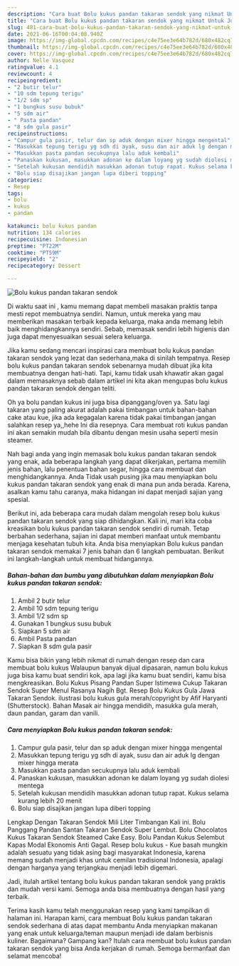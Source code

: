 ```yaml
---
description: "Cara buat Bolu kukus pandan takaran sendok yang nikmat Untuk Jualan"
title: "Cara buat Bolu kukus pandan takaran sendok yang nikmat Untuk Jualan"
slug: 481-cara-buat-bolu-kukus-pandan-takaran-sendok-yang-nikmat-untuk-jualan
date: 2021-06-16T00:04:08.940Z
image: https://img-global.cpcdn.com/recipes/c4e75ee3e64b782d/680x482cq70/bolu-kukus-pandan-takaran-sendok-foto-resep-utama.jpg
thumbnail: https://img-global.cpcdn.com/recipes/c4e75ee3e64b782d/680x482cq70/bolu-kukus-pandan-takaran-sendok-foto-resep-utama.jpg
cover: https://img-global.cpcdn.com/recipes/c4e75ee3e64b782d/680x482cq70/bolu-kukus-pandan-takaran-sendok-foto-resep-utama.jpg
author: Nelle Vasquez
ratingvalue: 4.1
reviewcount: 4
recipeingredient:
- "2 butir telur"
- "10 sdm tepung terigu"
- "1/2 sdm sp"
- "1 bungkus susu bubuk"
- "5 sdm air"
- " Pasta pandan"
- "8 sdm gula pasir"
recipeinstructions:
- "Campur gula pasir, telur dan sp aduk dengan mixer hingga mengental"
- "Masukkan tepung terigu yg sdh di ayak, susu dan air aduk lg dengan mixer hingga merata"
- "Masukkan pasta pandan secukupnya lalu aduk kembali"
- "Panaskan kukusan, masukkan adonan ke dalam loyang yg sudah diolesi mentega"
- "Setelah kukusan mendidih masukkan adonan tutup rapat. Kukus selama kurang lebih 20 menit"
- "Bolu siap disajikan jangan lupa diberi topping"
categories:
- Resep
tags:
- bolu
- kukus
- pandan

katakunci: bolu kukus pandan 
nutrition: 134 calories
recipecuisine: Indonesian
preptime: "PT22M"
cooktime: "PT59M"
recipeyield: "2"
recipecategory: Dessert

---
```



![Bolu kukus pandan takaran sendok](https://img-global.cpcdn.com/recipes/c4e75ee3e64b782d/680x482cq70/bolu-kukus-pandan-takaran-sendok-foto-resep-utama.jpg)

Di waktu  saat ini , kamu memang dapat membeli masakan praktis tanpa mesti repot membuatnya sendiri. Namun, untuk mereka yang mau memberikan masakan terbaik kepada keluarga, maka anda memang lebih baik menghidangkannya sendiri. Sebab, memasak sendiri lebih higienis dan juga dapat menyesuaikan sesuai selera keluarga.

Jika kamu sedang mencari inspirasi cara membuat bolu kukus pandan takaran sendok yang lezat dan sederhana,maka di sinilah tempatnya. Resep bolu kukus pandan takaran sendok  sebenarnya mudah dibuat jika kita membuatnya dengan hati-hati. Tapi, kamu tidak usah khawatir akan gagal dalam memasaknya 
sebab dalam artikel ini kita akan mengupas bolu kukus pandan takaran sendok dengan teliti.  

Oh ya bolu pandan kukus ini juga bisa dipanggang/oven ya. Satu lagi takaran yang paling akurat adalah pakai timbangan untuk bahan-bahan cake atau kue, jika ada kegagalan karena tidak pakai timbangan jangan salahkan resep ya,,hehe Ini dia resepnya. Cara membuat roti kukus pandan ini akan semakin mudah bila dibantu dengan mesin usaha seperti mesin steamer.

Nah bagi anda yang ingin memasak bolu kukus pandan takaran sendok yang enak, ada beberapa langkah yang dapat dikerjakan, pertama memilih jenis bahan, lalu penentuan bahan segar, hingga cara membuat dan menghidangkannya. Anda Tidak usah pusing jika mau menyiapkan bolu kukus pandan takaran sendok yang enak di mana pun anda berada. Karena, asalkan kamu  tahu caranya, maka hidangan ini dapat menjadi sajian yang spesial.

Berikut ini, ada beberapa cara mudah dalam mengolah resep bolu kukus pandan takaran sendok yang siap dihidangkan. Kali ini, mari kita coba kreasikan bolu kukus pandan takaran sendok sendiri di rumah. Tetap berbahan sederhana, sajian ini dapat memberi manfaat untuk membantu menjaga kesehatan tubuh kita. Anda bisa menyiapkan Bolu kukus pandan takaran sendok memakai 7 jenis bahan dan 6 langkah pembuatan. Berikut ini langkah-langkah untuk membuat hidangannya.

<!--inarticleads1-->

##### Bahan-bahan dan bumbu yang dibutuhkan dalam menyiapkan Bolu kukus pandan takaran sendok:

1. Ambil 2 butir telur
1. Ambil 10 sdm tepung terigu
1. Ambil 1/2 sdm sp
1. Gunakan 1 bungkus susu bubuk
1. Siapkan 5 sdm air
1. Ambil  Pasta pandan
1. Siapkan 8 sdm gula pasir


Kamu bisa bikin yang lebih nikmat di rumah dengan resep dan cara membuat bolu kukus Walaupun banyak dijual dipasaran, namun bolu kukus juga bisa kamu buat sendiri kok, apa lagi jika kamu buat sendiri, kamu bisa mengkreasikan. Bolu Kukus Pisang Pandan Super Istimewa Cukup Takaran Sendok Super Menul Rasanya Nagih Bgt. Resep Bolu Kukus Gula Jawa Takaran Sendok. ilustrasi bolu kukus gula merah/copyright by Afif Haryanti (Shutterstock). Bahan Masak air hingga mendidih, masukka gula merah, daun pandan, garam dan vanili. 

<!--inarticleads2-->

##### Cara menyiapkan Bolu kukus pandan takaran sendok:

1. Campur gula pasir, telur dan sp aduk dengan mixer hingga mengental
1. Masukkan tepung terigu yg sdh di ayak, susu dan air aduk lg dengan mixer hingga merata
1. Masukkan pasta pandan secukupnya lalu aduk kembali
1. Panaskan kukusan, masukkan adonan ke dalam loyang yg sudah diolesi mentega
1. Setelah kukusan mendidih masukkan adonan tutup rapat. Kukus selama kurang lebih 20 menit
1. Bolu siap disajikan jangan lupa diberi topping


Lengkap Dengan Takaran Sendok Mili Liter Timbangan Kali ini. Bolu Panggang Pandan Santan Takaran Sendok Super Lembut. Bolu Chocolatos Kukus Takaran Sendok Steamed Cake Easy. Bolu Pandan Kukus Selembut Kapas Modal Ekonomis Anti Gagal. Resep bolu kukus - Kue basah mungkin adalah sesuatu yang tidak asing bagi masyarakat Indonesia, karena memang sudah menjadi khas untuk cemilan tradisional Indonesia, apalagi dengan harganya yang terjangkau menjadi lebih digemari. 

Jadi, itulah artikel tentang  bolu kukus pandan takaran sendok  yang praktis dan mudah versi kami. Semoga anda bisa membuatnya dengan hasil yang terbaik. 

Terima kasih kamu telah menggunakan resep yang kami tampilkan di halaman ini. Harapan kami, cara membuat  Bolu kukus pandan takaran sendok sederhana di atas dapat membantu Anda menyiapkan makanan yang enak untuk keluarga/teman maupun menjadi ide dalam berbisnis kuliner. Bagaimana? Gampang kan? Itulah cara membuat bolu kukus pandan takaran sendok yang bisa Anda kerjakan di rumah. Semoga bermanfaat dan selamat mencoba!

